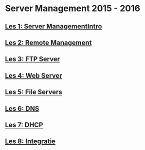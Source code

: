 # Server Management 2015 - 2016
## [Les 1: Server ManagementIntro](les1/)
## [Les 2: Remote Management](les2/)
## [Les 3: FTP Server](les3/)
## [Les 4: Web Server](les4/)
## [Les 5: File Servers](les5/)
## [Les 6: DNS](les6/)
## [Les 7: DHCP](les7/)
## [Les 8: Integratie](les8/)

